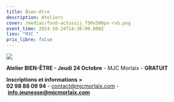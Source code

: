 ```yaml
---
title: Bien-être
description: Ateliers
cover: /medias/fond-actussij_750x500px-rvb.png
event_time: 2024-10-24T14:30:00.000Z
lieu: "MJC "
prix_libre: false
---
```

![](/medias/vpage_atelier-bien-être_750px.png)

**Atelier BIEN-ÊTRE - Jeudi 24 Octobre** - MJC Morlaix - **GRATUIT**

**Inscriptions et informations >**\
**02 98 88 09 94** - [contact@mjcmorlaix.com](mailto:contact@mjcmorlaix.com) - **[info.jeunesse@mjcmorlaix.com](mailto:info.jeunesse@mjcmorlaix.com)**